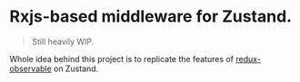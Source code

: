 # Rxjs-based middleware for Zustand.

> Still heavily WIP.

Whole idea behind this project is to replicate the features of [redux-observable](https://github.com/redux-observable/redux-observable) on Zustand.
